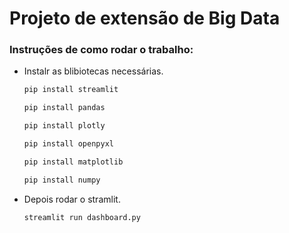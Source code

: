 # Projeto de extensão de Big Data

### Instruções de como rodar o trabalho:

- Instalr as blibiotecas necessárias.
  ~~~~sh
  pip install streamlit
  ~~~~
  ~~~~sh
  pip install pandas
  ~~~~
  ~~~~sh
  pip install plotly
  ~~~~
  ~~~~sh
  pip install openpyxl
  ~~~~
  ~~~~sh
  pip install matplotlib
  ~~~~
  ~~~~sh
  pip install numpy
  ~~~~

- Depois rodar o stramlit.
   ~~~sh
  streamlit run dashboard.py
   ~~~~
